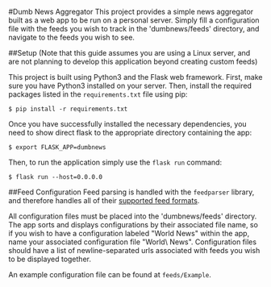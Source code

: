 #Dumb News Aggregator
This project provides a simple news aggregator built as a web app to be run on a personal server. Simply fill a configuration file with the feeds you wish to track in the 'dumbnews/feeds' directory, and navigate to the feeds you wish to see.

##Setup
(Note that this guide assumes you are using a Linux server, and are not planning to develop this application beyond creating custom feeds)

This project is built using Python3 and the Flask web framework. First, make sure you have Python3 installed on your server. Then, install the required packages listed in the `requirements.txt` file using pip:

```
$ pip install -r requirements.txt
```

Once you have successfully installed the necessary dependencies, you need to show direct flask to the appropriate directory containing the app:

```
$ export FLASK_APP=dumbnews
```

Then, to run the application simply use the `flask run` command:

```
$ flask run --host=0.0.0.0
```

##Feed Configuration
Feed parsing is handled with the `feedparser` library, and therefore handles all of their [supported feed formats](https://pythonhosted.org/feedparser/introduction.html).

All configuration files must be placed into the 'dumbnews/feeds' directory. The app sorts and displays configurations by their associated file name, so if you wish to have a configuration labeled "World News" within the app, name your associated configuration file "World\ News". Configuration files should have a list of newline-separated urls associated with feeds you wish to be displayed together.

An example configuration file can be found at `feeds/Example`.
